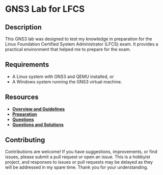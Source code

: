 # GNS3 Lab for LFCS

## Description

This GNS3 lab was designed to test my knowledge in preparation for the Linux Foundation Certified System Administrator (LFCS) exam. It provides a practical environment that helped me to prepare for the exam.

## Requirements

- A Linux system with GNS3 and QEMU installed, or
- A Windows system running the GNS3 virtual machine.

## Resources

- **[Overview and Guidelines](GNS3%20Lab%20for%20LFCS%20-%20Overview%20and%20Guidelines.md)**
- **[Preparation](GNS3%20Lab%20for%20LFCS%20-%20Preparation.md)**
- **[Questions](GNS3%20Lab%20for%20LFCS%20-%20Questions.md)**
- **[Questions and Solutions]("./GNS3%20Lab%20for%20LFCS%20-%20Questions%20andvSolutions.md")**

## Contributing

Contributions are welcome! If you have suggestions, improvements, or find issues, please submit a pull request or open an issue.  This is a hobbyist project, and responses to issues or pull requests may be delayed as they will be addressed in my spare time. Thank you for your understanding.
